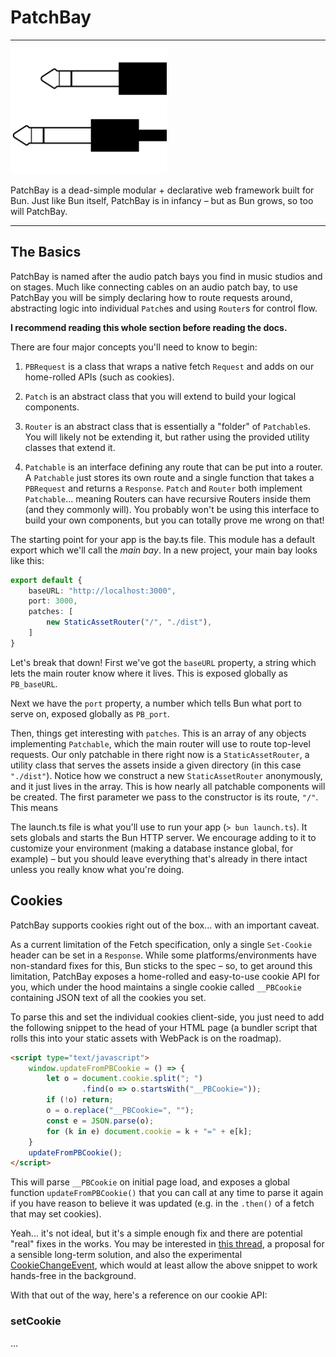 # PatchBay

---

<img src="PatchBay-logo.png" alt="PatchBay Logo" width="250">

PatchBay is a dead-simple modular + declarative web framework built for Bun. Just like Bun itself, PatchBay is in
infancy – but as Bun grows, so too will PatchBay.

---

## The Basics

PatchBay is named after the audio patch bays you find in music studios and on stages. Much like connecting cables on
an audio patch bay, to use PatchBay you will be simply declaring how to route requests around, abstracting logic into
individual `Patch`es and using `Router`s for control flow.

**I recommend reading this whole section before reading the docs.**

There are four major concepts you'll need to know to begin:

1. `PBRequest` is a class that wraps a native fetch `Request` and adds on our home-rolled APIs (such as cookies).
   

2. `Patch` is an abstract class that you will extend to build your logical components.
   

3. `Router` is an abstract class that is essentially a "folder" of `Patchable`s. You will likely not be extending it,
   but rather using the provided utility classes that extend it.
   

4. `Patchable` is an interface defining any route that can be put into a router. A `Patchable` just stores its own
   route and a single function that takes a `PBRequest` and returns a `Response`. `Patch` and `Router` both implement
   `Patchable`... meaning Routers can have recursive Routers inside them (and they commonly will). You probably won't
   be using this interface to build your own components, but you can totally prove me wrong on that!

The starting point for your app is the bay.ts file. This module has a default export which we'll call
the *main bay*. In a new project, your main bay looks like this:

```typescript
export default {
    baseURL: "http://localhost:3000",
    port: 3000,
    patches: [
        new StaticAssetRouter("/", "./dist"),
    ]
}
```

Let's break that down! First we've got the `baseURL` property, a string which lets the main router know where it
lives. This is exposed globally as `PB_baseURL`.

Next we have the `port` property, a number which tells Bun what port
to serve on, exposed globally as `PB_port`.

Then, things get interesting with `patches`. This is an array of any objects implementing `Patchable`, which the main
router will use to route top-level requests. Our only patchable in there right now is a `StaticAssetRouter`, a utility
class that serves the assets inside a given directory (in this case `"./dist"`). Notice how we construct a new
`StaticAssetRouter` anonymously, and it just lives in the array. This is how nearly all patchable components will be
created. The first parameter we pass to the constructor is its route, `"/"`. This means 

The launch.ts file is what you'll use to run your app (`> bun launch.ts`). It sets globals and starts the Bun HTTP
server. We encourage adding to it to customize your environment (making a database instance global, for example) – but
you should leave everything that's already in there intact unless you really know what you're doing.

## Cookies

PatchBay supports cookies right out of the box... with an important caveat.

As a current limitation of the Fetch specification, only a single `Set-Cookie` header can be set in a `Response`.
While some platforms/environments have non-standard fixes for this, Bun sticks to the spec – so, to get around this
limitation, PatchBay exposes a home-rolled and easy-to-use cookie API for you, which under the hood maintains a single
cookie called `__PBCookie` containing JSON text of all the cookies you set.

To parse this and set the individual cookies client-side, you just need to add the following snippet to the head of
your HTML page (a bundler script that rolls this into your static assets with WebPack is on the roadmap).

```html
<script type="text/javascript">
    window.updateFromPBCookie = () => {
        let o = document.cookie.split("; ")
                .find(o => o.startsWith("__PBCookie="));
        if (!o) return;
        o = o.replace("__PBCookie=", "");
        const e = JSON.parse(o);
        for (k in e) document.cookie = k + "=" + e[k];
    }
    updateFromPBCookie();
</script>
```

This will parse `__PBCookie` on initial page load, and exposes a global function `updateFromPBCookie()` that you can
call at any time to parse it again if you have reason to believe it was updated (e.g. in the `.then()` of a fetch that
may set cookies).

Yeah... it's not ideal, but it's a simple enough fix and there are potential "real" fixes in the works. You may be
interested in [this thread](https://github.com/whatwg/fetch/pull/1346), a proposal for a sensible long-term solution,
and also the experimental [CookieChangeEvent](https://developer.mozilla.org/en-US/docs/Web/API/CookieChangeEvent),
which would at least allow the above snippet to work hands-free in the background.

With that out of the way, here's a reference on our cookie API:

### setCookie

...
